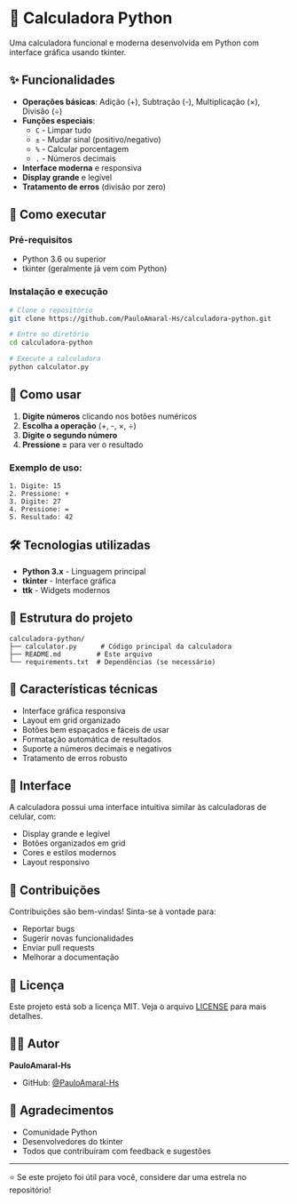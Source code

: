# 🧮 Calculadora Python

Uma calculadora funcional e moderna desenvolvida em Python com interface gráfica usando tkinter.

## ✨ Funcionalidades

- **Operações básicas**: Adição (+), Subtração (-), Multiplicação (×), Divisão (÷)
- **Funções especiais**: 
  - `C` - Limpar tudo
  - `±` - Mudar sinal (positivo/negativo)
  - `%` - Calcular porcentagem
  - `.` - Números decimais
- **Interface moderna** e responsiva
- **Display grande** e legível
- **Tratamento de erros** (divisão por zero)

## 🚀 Como executar

### Pré-requisitos
- Python 3.6 ou superior
- tkinter (geralmente já vem com Python)

### Instalação e execução
```bash
# Clone o repositório
git clone https://github.com/PauloAmaral-Hs/calculadora-python.git

# Entre no diretório
cd calculadora-python

# Execute a calculadora
python calculator.py
```

## 🎯 Como usar

1. **Digite números** clicando nos botões numéricos
2. **Escolha a operação** (+, -, ×, ÷)
3. **Digite o segundo número**
4. **Pressione =** para ver o resultado

### Exemplo de uso:
```
1. Digite: 15
2. Pressione: +
3. Digite: 27
4. Pressione: =
5. Resultado: 42
```

## 🛠️ Tecnologias utilizadas

- **Python 3.x** - Linguagem principal
- **tkinter** - Interface gráfica
- **ttk** - Widgets modernos

## 📁 Estrutura do projeto

```
calculadora-python/
├── calculator.py      # Código principal da calculadora
├── README.md         # Este arquivo
└── requirements.txt  # Dependências (se necessário)
```

## 🔧 Características técnicas

- Interface gráfica responsiva
- Layout em grid organizado
- Botões bem espaçados e fáceis de usar
- Formatação automática de resultados
- Suporte a números decimais e negativos
- Tratamento de erros robusto

## 🎨 Interface

A calculadora possui uma interface intuitiva similar às calculadoras de celular, com:
- Display grande e legível
- Botões organizados em grid
- Cores e estilos modernos
- Layout responsivo

## 🤝 Contribuições

Contribuições são bem-vindas! Sinta-se à vontade para:
- Reportar bugs
- Sugerir novas funcionalidades
- Enviar pull requests
- Melhorar a documentação

## 📝 Licença

Este projeto está sob a licença MIT. Veja o arquivo [LICENSE](LICENSE) para mais detalhes.

## 👨‍💻 Autor

**PauloAmaral-Hs**
- GitHub: [@PauloAmaral-Hs](https://github.com/PauloAmaral-Hs)

## 🙏 Agradecimentos

- Comunidade Python
- Desenvolvedores do tkinter
- Todos que contribuíram com feedback e sugestões

---

⭐ Se este projeto foi útil para você, considere dar uma estrela no repositório!
